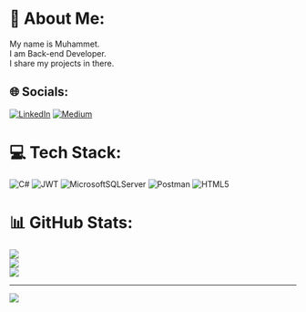 # 💫 About Me:
My name is Muhammet.<br>I am Back-end Developer.<br>I share my projects in there.


## 🌐 Socials:
[![LinkedIn](https://img.shields.io/badge/LinkedIn-%230077B5.svg?logo=linkedin&logoColor=white)](https://linkedin.com/in/muhammet-mustafa-dincer-57b23a249) [![Medium](https://img.shields.io/badge/Medium-12100E?logo=medium&logoColor=white)](https://medium.com/@mmdincer) 

# 💻 Tech Stack:
![C#](https://img.shields.io/badge/c%23-%23239120.svg?style=for-the-badge&logo=csharp&logoColor=white) ![JWT](https://img.shields.io/badge/JWT-black?style=for-the-badge&logo=JSON%20web%20tokens) ![MicrosoftSQLServer](https://img.shields.io/badge/Microsoft%20SQL%20Server-CC2927?style=for-the-badge&logo=microsoft%20sql%20server&logoColor=white) ![Postman](https://img.shields.io/badge/Postman-FF6C37?style=for-the-badge&logo=postman&logoColor=white) ![HTML5](https://img.shields.io/badge/html5-%23E34F26.svg?style=for-the-badge&logo=html5&logoColor=white)
# 📊 GitHub Stats:
![](https://github-readme-stats.vercel.app/api?username=mmdincer&theme=dark&hide_border=true&include_all_commits=true&count_private=false)<br/>
![](https://github-readme-streak-stats.herokuapp.com/?user=mmdincer&theme=dark&hide_border=true)<br/>
![](https://github-readme-stats.vercel.app/api/top-langs/?username=mmdincer&theme=dark&hide_border=true&include_all_commits=true&count_private=false&layout=compact)

---
[![](https://visitcount.itsvg.in/api?id=mmdincer&icon=0&color=0)](https://visitcount.itsvg.in)

<!-- Proudly created with GPRM ( https://gprm.itsvg.in ) -->
